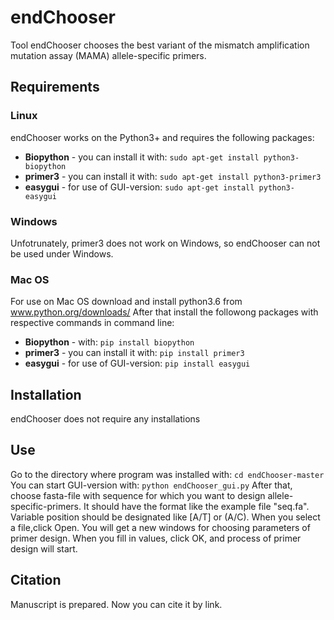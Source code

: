 # endChooser
Tool endChooser chooses the best variant of the mismatch amplification mutation assay (MAMA) allele-specific primers.

## Requirements
### Linux
endChooser works on the Python3+ and requires the following packages:
* **Biopython** - you can install it with: `sudo apt-get install python3-biopython`
* **primer3** - you can install it with: `sudo apt-get install python3-primer3`
* **easygui** - for use of GUI-version: `sudo apt-get install python3-easygui`

### Windows
Unfotrunately, primer3 does not work on Windows, so endChooser can not be used under Windows.

### Mac OS
For use on Mac OS download and install python3.6 from www.python.org/downloads/
After that install the followong packages with respective commands in command line:
* **Biopython** - with: `pip install biopython`
* **primer3** - you can install it with: `pip install primer3`
* **easygui** - for use of GUI-version: `pip install easygui`

## Installation
endChooser does not require any installations

## Use
Go to the directory where program was installed with:
`cd endChooser-master`
You can start GUI-version with:
`python endChooser_gui.py`
After that, choose fasta-file with sequence for which you want to design allele-specific-primers. It should have the format like the example file "seq.fa". Variable position should be designated like [A/T] or (A/C). When you select a file,click Open. You will get a new windows for choosing parameters of primer design. When you fill in values, click OK, and process of primer design will start.
## Citation
Manuscript is prepared. Now you can cite it by link.
